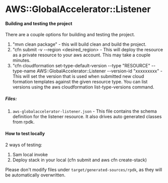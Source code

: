 # AWS::GlobalAccelerator::Listener

#### Building and testing the project
There are a couple options for building and testing the project.

1. "mvn clean package" - this will build clean and build the project.
2. "cfn submit -v --region <desired_region> - This will deploy the resource as a private resource to your aws account.  This may take a couple minutes.
3. "cfn cloudformation set-type-default-version --type "RESOURCE" --type-name AWS::GlobalAccelerator::Listener --version-id "xxxxxxxxx" - This will set the version that is used when submitted new cloud formation templates against the given resource type. You can list versions using the aws cloudformation list-type-versions command.

##### Files:

1. `aws-globalaccelerator-listener.json` - This file contains the schema definition for the listener resource.  It also drives auto generated classes from rpdk.


#### How to test locally
2 ways of testing:
1. Sam local invoke
2. Deploy stack in your local (cfn submit and aws cfn create-stack)

Please don't modify files under `target/generated-sources/rpdk`, as they will be
automatically overwritten.
